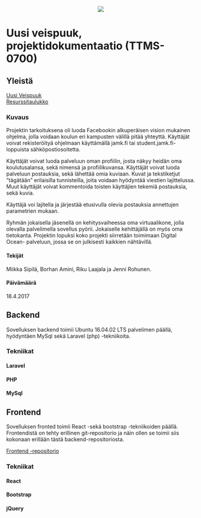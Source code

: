 <p align="center"><img src="https://laravel.com/assets/img/components/logo-laravel.svg"></p>

# Uusi veispuuk, projektidokumentaatio (TTMS-0700)

## Yleistä
<a href="http://95.85.60.165:3000/">Uusi Veispuuk</a><br>
<a href="https://docs.google.com/spreadsheets/d/1c-QAy97tZpHoKPR0I1-kBhpYYMcJx3SPVtewuVP4whU/edit?usp=sharing">Resurssitaulukko</a>


### Kuvaus

Projektin tarkoituksena oli luoda Facebookin alkuperäisen vision mukainen ohjelma, jolla voidaan koulun eri kampusten välillä pitää yhteyttä. Käyttäjät voivat rekisteröityä ohjelmaan käyttämällä jamk.fi tai student.jamk.fi- loppuista sähköpostiosoitetta. 

Käyttäjät voivat luoda palveluun oman profiilin, josta näkyy heidän oma koulutusalansa, sekä nimensä ja profiilikuvansa. Käyttäjät voivat luoda palveluun postauksia, sekä lähettää omia kuviaan. Kuvat ja tekstiketjut ”tägätään” erilaisilla tunnisteilla, joita voidaan hyödyntää viestien lajittelussa. Muut käyttäjät voivat kommentoida toisten käyttäjien tekemiä postauksia, sekä kuvia. 

Käyttäjä voi lajitella ja järjestää etusivulla olevia postauksia annettujen parametrien mukaan. 

Ryhmän jokaisella jäsenellä on kehitysvaiheessa oma virtuaalikone, jolla olevalla palvelimella sovellus pyörii. Jokaiselle kehittäjällä on myös oma tietokanta. Projektin lopuksi koko projekti siirretään toimimaan Digital Ocean- palveluun, jossa se on julkisesti kaikkien nähtävillä.




#### Tekijät 

Miikka Sipilä, Borhan Amini, Riku Laajala ja Jenni Rohunen.

#### Päivämäärä

18.4.2017



## Backend

Sovelluksen backend toimii Ubuntu 16.04.02 LTS palvelimen päällä, hyödyntäen MySql sekä Laravel (php) -tekniikoita.

### Tekniikat

#### Laravel
#### PHP
#### MySql



## Frontend

Sovelluksen fronted toimii React -sekä bootstrap -tekniikoiden päällä. Frontendistä on tehty erillinen git-repositorio ja näin ollen se toimii siis kokonaan erillään tästä backend-repositoriosta.

<a href="https://github.com/RikLaa/uusi-veispuuk_version_control">Frontend -repositorio</a>

### Tekniikat
#### React
#### Bootstrap
#### jQuery




